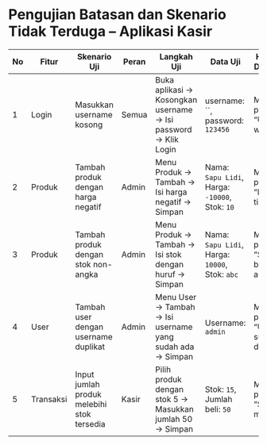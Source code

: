 #  Pengujian Batasan dan Skenario Tidak Terduga – Aplikasi Kasir


| No | Fitur    | Skenario Uji                                     | Peran       | Langkah Uji                                                                 | Data Uji                                   | Hasil yang Diharapkan                               |
|----|----------|--------------------------------------------------|-------------|------------------------------------------------------------------------------|--------------------------------------------|------------------------------------------------------|
| 1  | Login    | Masukkan username kosong                         | Semua       | Buka aplikasi → Kosongkan username → Isi password → Klik Login              | username: ``, password: `123456`         | Muncul pesan error “Username wajib diisi”           |
| 2  | Produk   | Tambah produk dengan harga negatif               | Admin | Menu Produk → Tambah → Isi harga negatif → Simpan                          | Nama: `Sapu Lidi`, Harga: `-10000`, Stok: `10` | Muncul pesan error “Harga tidak valid”              |
| 3  | Produk   | Tambah produk dengan stok non-angka              | Admin | Menu Produk → Tambah → Isi stok dengan huruf → Simpan                      | Nama: `Sapu Lidi`, Harga: `10000`, Stok: `abc` | Muncul pesan error “Stok harus berupa angka”        |
| 4  | User     | Tambah user dengan username duplikat             | Admin       | Menu User → Tambah → Isi username yang sudah ada → Simpan                  | Username: `admin`                           | Muncul pesan “Username sudah digunakan”             |
| 5  | Transaksi| Input jumlah produk melebihi stok tersedia       | Kasir       | Pilih produk dengan stok 5 → Masukkan jumlah 50 → Simpan                  | Stok: `15`, Jumlah beli: `50`              | Muncul pesan “Stok tidak mencukupi”                 |

